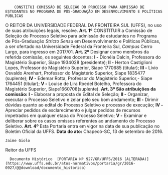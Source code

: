         CONSTITUI COMISSÃO DE SELEÇÃO DO PROCESSO PARA ADMISSÃO DE ESTUDANTES NO PROGRAMA DE PÓS-GRADUAÇÃO EM DESENVOLVIMENTO E POLÍTICAS PÚBLICAS  

 O REITOR DA UNIVERSIDADE FEDERAL DA FRONTEIRA SUL (UFFS), no uso de suas atribuições legais, resolve.   **Art. 1º** CONSTITUIR a Comissão de Seleção do Processo Seletivo para admissão de estudantes no Programa de Pós-Graduação *Stricto Sensu* em Desenvolvimento e Políticas Públicas, a ser ofertado na Universidade Federal da Fronteira Sul, *Campus* Cerro Largo, para ingresso em 2017/01.   **Art. 2º** Designar como membros da referida comissão, os seguintes docentes: **I -** Dionéia Dalcin, Professora do Magistério Superior, Siape 1934028 (presidente); **II -** Herton Castiglioni Lopes, Professor do Magistério Superior, Siape 1770685 (titular); **III -** Lívio Osvaldo Arenhart, Professor do Magistério Superior, Siape 1835477 (suplente); **IV -** Edemar Rotta, Professor do Magistério Superior,- Siape 1764451 (titular); **V -** Louise de Lira Roedel Botelho, Professora do Magistério Superior, Siape1660708(suplente).  **Art. 3º São atribuições da comissão:**  **I -** Elaborar a proposta de Edital de Seleção; **II -** Organizar, executar o Processo Seletivo e zelar pelo seu bom andamento; **III -** Dirimir dúvidas quanto ao edital do Processo Seletivo e processo de execução; **IV -** Apreciar pedidos de esclarecimento e julgar pedidos de recursos impetrados em qualquer etapa do Processo Seletivo; **V -** Examinar e deliberar sobre os casos omissos referentes ao andamento do Processo Seletivo.   **Art. 4º** Esta Portaria entra em vigor na data de sua publicação no Boletim Oficial da UFFS.      **Data do ato:** Chapecó-SC, 13 de setembro de 2016.   
 

    Jaime Giolo   
 Reitor da UFFS 

      Documento Histórico  [PORTARIA Nº 927/GR/UFFS/2016 (ALTERADA)](https://www.uffs.edu.br/atos-normativos/portaria/gr/2016-0927/@@download/documento_historico)     
      